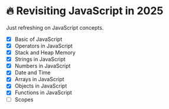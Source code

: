 # 🔥 Revisiting JavaScript in 2025

Just refreshing on JavaScript concepts.

- [x] Basic of JavaScript
- [x] Operators in JavaScript
- [x] Stack and Heap Memory
- [x] Strings in JavaScript
- [x] Numbers in JavaScript
- [x] Date and Time
- [x] Arrays in JavaScript
- [x] Objects in JavaScript
- [x] Functions in JavaScript
- [ ] Scopes
